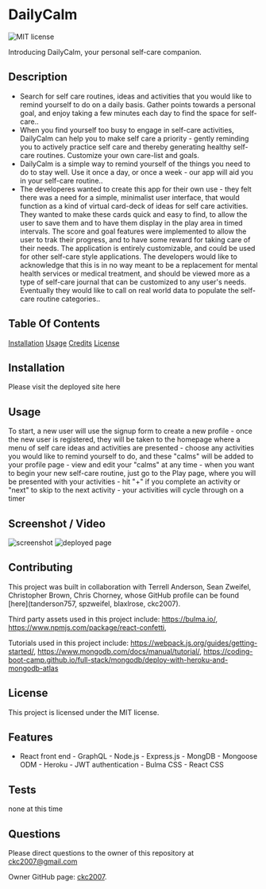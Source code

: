 
# DailyCalm
![MIT license](https://img.shields.io/badge/license-MIT-blue.svg)

Introducing DailyCalm, your personal self-care companion.

## Description

- Search for self care routines, ideas and activities that you would like to remind yourself to do on a daily basis. Gather points towards a personal goal, and enjoy taking a few minutes each day to find the space for self-care.. 
- When you find yourself too busy to engage in self-care activities, DailyCalm can help you to make self care a priority - gently reminding you to actively practice self care and thereby generating healthy self-care routines. Customize your own care-list and goals. 
- DailyCalm is a simple way to remind yourself of the things you need to do to stay well. Use it once a day, or once a week - our app will aid you in your self-care routine.. 
- The developeres wanted to create this app for their own use - they felt there was a need for a simple, minimalist user interface, that would function as a kind of virtual card-deck of ideas for self care activities. They wanted to make these cards quick and easy to find, to allow the user to save them and to have them display in the play area in timed intervals. The score and goal features were implemented to allow the user to trak their progress, and to have some reward for taking care of their needs. The application is entirely customizable, and could be used for other self-care style applications. The developers would like to acknowledge that this is in no way meant to be a replacement for mental health services or medical treatment, and should be viewed more as a type of self-care journal that can be customized to any user's needs. Eventually they would like to call on real world data to populate the self-care routine categories..

## Table Of Contents

[Installation](#installation)
[Usage](#usage)
[Credits](#credits)
[License](#license)

## Installation

Please visit the deployed site here

## Usage

To start, a new user will use the signup form to create a new profile - once the new user is registered, they will be taken to the homepage where a menu of self care ideas and activities are presented - choose any activities you would like to remind yourself to do, and these "calms" will be added to your profile page  - view and edit your "calms" at any time - when you want to begin your new self-care routine, just go to the Play page, where you will be presented with your activities - hit "+" if you complete an activity or "next" to skip to the next activity - your activities will cycle through on a timer

## Screenshot / Video

![screenshot](./assets/images/screenshot.png)
![deployed page](https://daily-calm-2023-be74e09f75dd.herokuapp.com/ "deployed page")

## Contributing

This project was built in collaboration with Terrell Anderson, Sean Zweifel, Christopher Brown, Chris Chorney,
whose GitHub profile can be found [here](tanderson757, spzweifel, blaxlrose, ckc2007).

Third party assets used in this project include:
https://bulma.io/, https://www.npmjs.com/package/react-confetti, 

Tutorials used in this project include:
https://webpack.js.org/guides/getting-started/, https://www.mongodb.com/docs/manual/tutorial/, https://coding-boot-camp.github.io/full-stack/mongodb/deploy-with-heroku-and-mongodb-atlas

## License

This project is licensed under the MIT license.

## Features

- React front end - GraphQL - Node.js - Express.js - MongDB - Mongoose ODM - Heroku - JWT authentication - Bulma CSS - React CSS

## Tests

none at this time

## Questions

Please direct questions to the owner of this repository at ckc2007@gmail.com

Owner GitHub page:
[ckc2007](
https://github.com/ckc2007).
